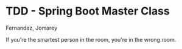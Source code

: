 # TDD - Spring Boot Master Class

Fernandez, Jomarey

If you're the smartest person in the room, you're in the wrong room.